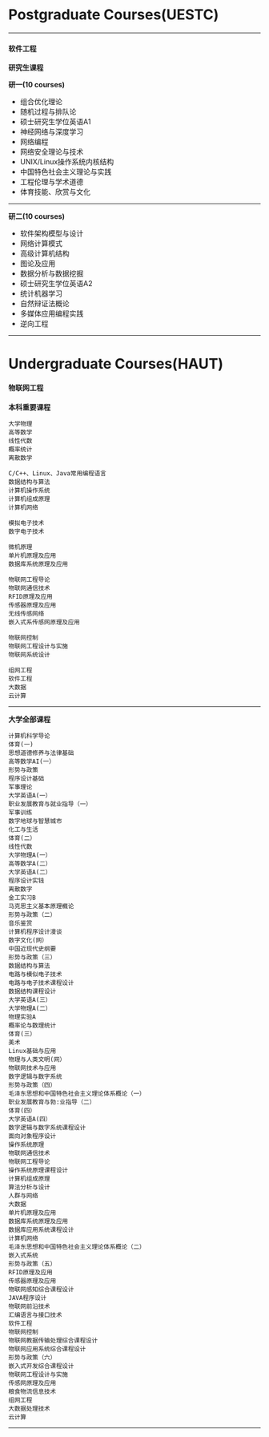 # Postgraduate  Courses(UESTC)

---
#### **软件工程**
**研究生课程**

**研一(10 courses)**
* 组合优化理论
* 随机过程与排队论
* 硕士研究生学位英语A1
* 神经网络与深度学习
* 网络编程
* 网络安全理论与技术
* UNIX/Linux操作系统内核结构
* 中国特色社会主义理论与实践
* 工程伦理与学术道德
* 体育技能、欣赏与文化

---
**研二(10 courses)**
* 软件架构模型与设计
* 网络计算模式
* 高级计算机结构
* 图论及应用
* 数据分析与数据挖掘
* 硕士研究生学位英语A2
* 统计机器学习
* 自然辩证法概论
* 多媒体应用编程实践
* 逆向工程

---
# Undergraduate Courses(HAUT)

#### **物联网工程**

**本科重要课程**

    大学物理
    高等数学
    线性代数
    概率统计
    离散数学

    C/C++、Linux、Java常用编程语言
    数据结构与算法
    计算机操作系统
    计算机组成原理
    计算机网络

    模拟电子技术
    数字电子技术
    
    微机原理
    单片机原理及应用
    数据库系统原理及应用
    
    物联网工程导论
    物联网通信技术
    RFID原理及应用
    传感器原理及应用
    无线传感网络
    嵌入式系传感网原理及应用
    
    物联网控制
    物联网工程设计与实施
    物联网系统设计
    
    组网工程
    软件工程
    大数据
    云计算

---
**大学全部课程**

    计算机科学导论
    体育(一)
    思想道德修养与法律基础
    高等数学AI(一）
    形势与政策
    程序设计基础
    军事理论
    大学英语A(一）
    职业发展教育与就业指导（一）
    军事训练
    数字地球与智慧城市
    化工与生活
    体育(二）
    线性代数
    大学物理A(一）
    高等数学A(二）
    大学英语A(二）
    程序设计实钱
    离散数字
    金工实习B
    马克思主义基本原理槪论
    形势与政策（二）
    音乐鉴赏
    计算机程序设计漫谈
    数字文化(网）
    中国近现代史纲要
    形势与政策（三）
    数据结构与算法
    电路与模似电子技术
    电路与电子技术课程设计
    数据结构课程设计
    大学英语A(三）
    大学物理A(二）
    物理实验A
    概率论与数理统计
    体育(三）
    美术
    Linux基础与应用
    物理与人类文明(网）
    物联网技术与应用
    数字逻辑与数字系统
    形势与政策（四）
    毛泽东思想和中国特色社会主义理论体系概论（一）
    职业发展教育与勃:业指导（二）
    体育(四）
    大学英语A(四）
    数字逻辑与数字系统课程设计
    面向对象程序设计
    操作系统原理
    物联网通信技术
    物联网工程导论
    操作系统原理课程设计
    计算机组成原理
    算法分析与设计
    人群与网络
    大数据
    单片机原理及应用
    数据库系统原理及应用
    数据库应用系统课程设计
    计算机网络
    毛泽东思想和中国特色社会主义理论体系概论（二）
    嵌入式系统
    形势与政策（五）
    RFID原理及应用
    传感器原理及应用
    物联网感知综合课程设计
    JAVA程序设计
    物联网前沿技术
    汇编语言与接口技术
    软件工程
    物联网控制
    物联网教据传输处理综合课程设计
    物联网应用系统综合课程设计
    形势与政策（六）
    嵌入式开发综合课程设计
    物联网工程设计与实施
    传感网原理及应用
    粮食物流信息技术
    组网工程
    大数据处理技术
    云计算
    
---

